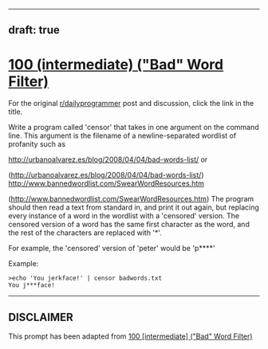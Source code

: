 ---
draft: true
----

# [100 (intermediate) ("Bad" Word Filter)](https://www.reddit.com/r/dailyprogrammer/comments/106gse/9202012_challenge_100_intermediate_bad_word_filter/)

For the original [r/dailyprogrammer](https://www.reddit.com/r/dailyprogrammer/) post and discussion, click the link in the title.

Write a program called 'censor' that takes in one argument on the command line.  This argument is the filename of a newline-separated wordlist of profanity such as

http://urbanoalvarez.es/blog/2008/04/04/bad-words-list/ or

(http://urbanoalvarez.es/blog/2008/04/04/bad-words-list/)
http://www.bannedwordlist.com/SwearWordResources.htm

(http://www.bannedwordlist.com/SwearWordResources.htm)
The program should then read a text from standard in, and print it out again, but replacing every instance of a word in the wordlist with a 'censored' version.
The censored version of a word has the same first character as the word, and the rest of the characters are replaced with '*'.  

For example, the 'censored' version of 'peter' would be 'p****'

Example: 


```
>echo 'You jerkface!' | censor badwords.txt
You j***face!
```

----
## **DISCLAIMER**
This prompt has been adapted from [100 [intermediate] ("Bad" Word Filter)](https://www.reddit.com/r/dailyprogrammer/comments/106gse/9202012_challenge_100_intermediate_bad_word_filter/
)
